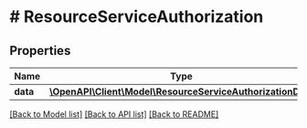 # # ResourceServiceAuthorization

## Properties

Name | Type | Description | Notes
------------ | ------------- | ------------- | -------------
**data** | [**\OpenAPI\Client\Model\ResourceServiceAuthorizationData**](ResourceServiceAuthorizationData.md) |  | [optional]

[[Back to Model list]](../../README.md#models) [[Back to API list]](../../README.md#endpoints) [[Back to README]](../../README.md)
